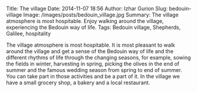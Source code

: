 Title: The village
Date: 2014-11-07 18:56
Author: Izhar Gurion
Slug: bedouin-village
Image: /images/posts/bedouin_village.jpg
Summary: The village atmosphere is most hospitable. Enjoy walking around the village, experiencing the Bedouin way of life.
Tags: Bedouin village, Shepherds, Galilee, hospitality

The village atmosphere is most hospitable.
It is most pleasant to walk around the village and get a sense of the Bedouin way of life and the different rhythms of life through the changing seasons, for example, sowing the fields in winter, harvesting in spring, picking the olives  in the end of summer and the famous wedding season from spring to end of summer.
You can take part in those activities and be a part of it.
In the village we have a small grocery shop, a bakery and a local restaurant.
